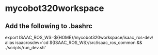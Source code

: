 # mycobot320workspace

## Add the following to .bashrc
export ISAAC_ROS_WS=${HOME}/mycobot320workspace/isaac_ros-dev/
alias isaacrosdev='cd ${ISAAC_ROS_WS}/src/isaac_ros_common && ./scripts/run_dev.sh'